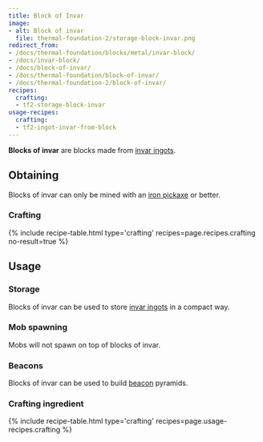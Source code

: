 ```yaml
---
title: Block of Invar
image:
- alt: Block of invar
  file: thermal-foundation-2/storage-block-invar.png
redirect_from:
- /docs/thermal-foundation/blocks/metal/invar-block/
- /docs/invar-block/
- /docs/block-of-invar/
- /docs/thermal-foundation/block-of-invar/
- /docs/thermal-foundation-2/block-of-invar/
recipes:
  crafting:
  - tf2-storage-block-invar
usage-recipes:
  crafting:
  - tf2-ingot-invar-from-block
---
```


**Blocks of invar** are blocks made from [invar ingots](/docs/1.12/thermal-foundation-2/invar-ingot/).


Obtaining
---------

Blocks of invar can only be mined with an [iron
pickaxe](https://minecraft.gamepedia.com/Pickaxe) or better.

### Crafting
{% include recipe-table.html type='crafting' recipes=page.recipes.crafting no-result=true %}


Usage
-----

### Storage
Blocks of invar can be used to store [invar ingots](/docs/1.12/thermal-foundation-2/invar-ingot/) in a
compact way.

### Mob spawning
Mobs will not spawn on top of blocks of invar.

### Beacons
Blocks of invar can be used to build
[beacon](https://minecraft.gamepedia.com/Beacon) pyramids.

### Crafting ingredient
{% include recipe-table.html type='crafting' recipes=page.usage-recipes.crafting %}
